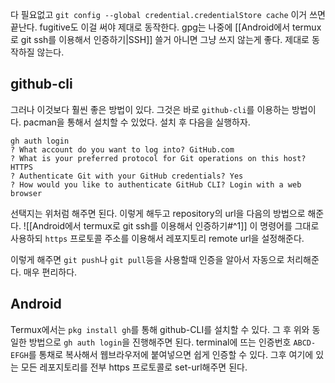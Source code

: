 다 필요없고 
`git config --global credential.credentialStore cache`
이거 쓰면 끝난다. fugitive도 이걸 써야 제대로 동작한다. 
gpg는 나중에 [[Android에서 termux로 git ssh를 이용해서 인증하기|SSH]] 쓸거 아니면 그냥 쓰지 않는게 좋다. 제대로 동작하질 않는다.
## github-cli
그러나 이것보다 훨씬 좋은 방법이 있다.
그것은 바로 `github-cli`를 이용하는 방법이다.
pacman을 통해서 설치할 수 있었다.
설치 후 다음을 실행하자.
```
gh auth login
? What account do you want to log into? GitHub.com
? What is your preferred protocol for Git operations on this host? HTTPS
? Authenticate Git with your GitHub credentials? Yes
? How would you like to authenticate GitHub CLI? Login with a web browser
```
선택지는 위처럼 해주면 된다. 이렇게 해두고 repository의 url을 다음의 방법으로 해준다.
![[Android에서 termux로 git ssh를 이용해서 인증하기#^1]]
이 명령어를 그대로 사용하되 `https` 프로토콜 주소를 이용해서 레포지토리 remote url을 설정해준다.

이렇게 해주면 `git push`나 `git pull`등을 사용할때 인증을 알아서 자동으로 처리해준다. 매우 편리하다.

## Android
Termux에서는 
`pkg install gh`를 통해 github-CLI를 설치할 수 있다.
그 후 위와 동일한 방법으로 `gh auth login`을 진행해주면 된다.
terminal에 뜨는 인증번호 `ABCD-EFGH`를 통채로 복사해서 웹브라우저에 붙여넣으면 쉽게 인증할 수 있다. 그후 여기에 있는 모든 레포지토리를 전부 https 프로토콜로 set-url해주면 된다.